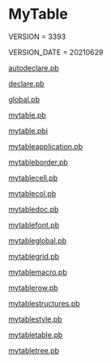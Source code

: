 # MyTable

VERSION = 3393

VERSION_DATE = 20210629

[autodeclare.pb](Doc/autodeclare.pb.md)

[declare.pb](Doc/declare.pb.md)

[global.pb](Doc/global.pb.md)

[mytable.pb](Doc/mytable.pb.md)

[mytable.pbi](Doc/mytable.pbi.md)

[mytableapplication.pb](Doc/mytableapplication.pb.md)

[mytableborder.pb](Doc/mytableborder.pb.md)

[mytablecell.pb](Doc/mytablecell.pb.md)

[mytablecol.pb](Doc/mytablecol.pb.md)

[mytabledoc.pb](Doc/mytabledoc.pb.md)

[mytablefont.pb](Doc/mytablefont.pb.md)

[mytableglobal.pb](Doc/mytableglobal.pb.md)

[mytablegrid.pb](Doc/mytablegrid.pb.md)

[mytablemacro.pb](Doc/mytablemacro.pb.md)

[mytablerow.pb](Doc/mytablerow.pb.md)

[mytablestructures.pb](Doc/mytablestructures.pb.md)

[mytablestyle.pb](Doc/mytablestyle.pb.md)

[mytabletable.pb](Doc/mytabletable.pb.md)

[mytabletree.pb](Doc/mytabletree.pb.md)

